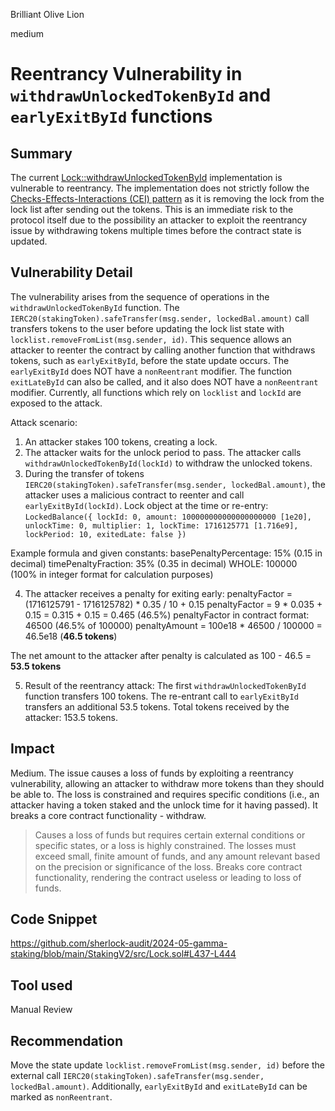 Brilliant Olive Lion

medium

# Reentrancy Vulnerability in `withdrawUnlockedTokenById` and `earlyExitById` functions

## Summary
The current [Lock::withdrawUnlockedTokenById](https://github.com/sherlock-audit/2024-05-gamma-staking/blob/main/StakingV2/src/Lock.sol#L437-L444) implementation is vulnerable to reentrancy. The implementation does not strictly follow the [Checks-Effects-Interactions (CEI) pattern](https://fravoll.github.io/solidity-patterns/checks_effects_interactions.html) as it is removing the lock from the lock list after sending out the tokens. This is an immediate risk to the protocol itself due to the possibility an attacker to exploit the reentrancy issue by withdrawing tokens multiple times before the contract state is updated.

## Vulnerability Detail
The vulnerability arises from the sequence of operations in the `withdrawUnlockedTokenById` function. The `IERC20(stakingToken).safeTransfer(msg.sender, lockedBal.amount)` call transfers tokens to the user before updating the lock list state with `locklist.removeFromList(msg.sender, id)`. This sequence allows an attacker to reenter the contract by calling another function that withdraws tokens, such as `earlyExitById`, before the state update occurs. The `earlyExitById` does NOT have a `nonReentrant` modifier. The function `exitLateById` can also be called, and it also does NOT have a `nonReentrant` modifier. Currently, all functions which rely on `locklist` and `lockId` are exposed to the attack.

Attack scenario:
1. An attacker stakes 100 tokens, creating a lock.
2. The attacker waits for the unlock period to pass. The attacker calls `withdrawUnlockedTokenById(lockId)` to withdraw the unlocked tokens.
3. During the transfer of tokens `IERC20(stakingToken).safeTransfer(msg.sender, lockedBal.amount)`, the attacker uses a malicious contract to reenter and call `earlyExitById(lockId)`. Lock object at the time or re-entry:
`LockedBalance({ lockId: 0, amount: 100000000000000000000 [1e20], unlockTime: 0, multiplier: 1, lockTime: 1716125771 [1.716e9], lockPeriod: 10, exitedLate: false })`

Example formula and given constants:
basePenaltyPercentage: 15% (0.15 in decimal)
timePenaltyFraction: 35% (0.35 in decimal)
WHOLE: 100000 (100% in integer format for calculation purposes)

4. The attacker receives a penalty for exiting early:
penaltyFactor = (1716125791 - 1716125782) * 0.35 / 10 + 0.15
penaltyFactor = 9 * 0.035 + 0.15 = 0.315 + 0.15 = 0.465 (46.5%)
penaltyFactor in contract format: 46500 (46.5% of 100000)
penaltyAmount = 100e18 * 46500 / 100000 = 46.5e18 (**46.5 tokens**)

The net amount to the attacker after penalty is calculated as 100 - 46.5 = **53.5 tokens** 

5. Result of the reentrancy attack:
The first `withdrawUnlockedTokenById` function transfers 100 tokens.
The re-entrant call to `earlyExitById` transfers an additional 53.5 tokens.
Total tokens received by the attacker: 153.5 tokens.

## Impact
Medium. The issue causes a loss of funds by exploiting a reentrancy vulnerability, allowing an attacker to withdraw more tokens than they should be able to. The loss is constrained and requires specific conditions (i.e., an attacker having a token staked and the unlock time for it having passed). It breaks a core contract functionality - withdraw.
> Causes a loss of funds but requires certain external conditions or specific states, or a loss is highly constrained. The losses must exceed small, finite amount of funds, and any amount relevant based on the precision or significance of the loss.
> Breaks core contract functionality, rendering the contract useless or leading to loss of funds.

## Code Snippet
https://github.com/sherlock-audit/2024-05-gamma-staking/blob/main/StakingV2/src/Lock.sol#L437-L444

## Tool used
Manual Review

## Recommendation
Move the state update `locklist.removeFromList(msg.sender, id)` before the external call `IERC20(stakingToken).safeTransfer(msg.sender, lockedBal.amount)`. Additionally, `earlyExitById` and `exitLateById` can be marked as `nonReentrant`.
